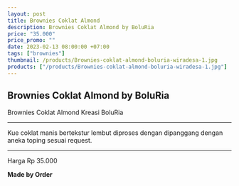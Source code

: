 ```yaml
---
layout: post
title: Brownies Coklat Almond
description: Brownies Coklat Almond by BoluRia
price: "35.000"
price_promo: ""
date: 2023-02-13 08:00:00 +07:00
tags: ["brownies"]
thumbnail: /products/Brownies-coklat-almond-boluria-wiradesa-1.jpg
products: ["/products/Brownies-coklat-almond-boluria-wiradesa-1.jpg"]
---
```


## Brownies Coklat Almond by BoluRia ##

Brownies Coklat Almond Kreasi BoluRia

---

Kue coklat manis bertekstur lembut diproses dengan dipanggang dengan aneka toping sesuai request.

---

Harga Rp 35.000

**Made by Order**
